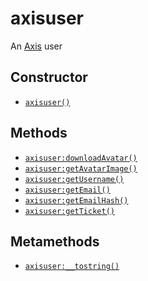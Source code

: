 axisuser
========

An [Axis](/axis) user

Constructor
-----------

* [`axisuser()`](api/axisuser.axisuser)

Methods
-------

* [`axisuser:downloadAvatar()`](api/axisuser.downloadAvatar)
* [`axisuser:getAvatarImage()`](api/axisuser.getAvatarImage)
* [`axisuser:getUsername()`](api/axisuser.getUsername)
* [`axisuser:getEmail()`](api/axisuser.getEmail)
* [`axisuser:getEmailHash()`](api/axisuser.getEmailHash)
* [`axisuser:getTicket()`](api/axisuser.getTicket)

Metamethods
-----------

* [`axisuser:__tostring()`](api/axisuser.__tostring)
